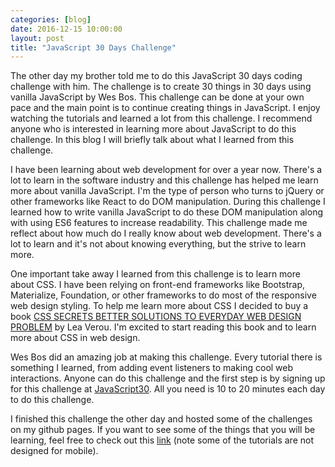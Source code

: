 ```yaml
---
categories: [blog]
date: 2016-12-15 10:00:00
layout: post
title: "JavaScript 30 Days Challenge"
---
```


The other day my brother told me to do this JavaScript 30 days coding challenge with him. The challenge is to create 30 things in 30 days using vanilla JavaScript by Wes Bos. This challenge can be done at your own pace and the main point is to continue creating things in JavaScript. I enjoy watching the tutorials and learned a lot from this challenge. I recommend anyone who is interested in learning more about JavaScript to do this challenge. In this blog I will briefly talk about what I learned from this challenge.

I have been learning about web development for over a year now. There's a lot to learn in the software industry and this challenge has helped me learn more about vanilla JavaScript. I'm the type of person who turns to jQuery or other frameworks like React to do DOM manipulation. During this challenge I learned how to write vanilla JavaScript to do these DOM manipulation along with using ES6 features to increase readability. This challenge made me reflect about how much do I really know about web development. There's a lot to learn and it's not about knowing everything, but the strive to learn more.

One important take away I learned from this challenge is to learn more about CSS. I have been relying on front-end frameworks like Bootstrap, Materialize, Foundation, or other frameworks to do most of the responsive web design styling. To help me learn more about CSS I decided to buy a book <a href="https://www.amazon.com/CSS-Secrets-Solutions-Everyday-Problems/dp/1449372635/ref=zg_bs_379357011_4?_encoding=UTF8&psc=1&refRID=HY5ZTCH69V9B5QZ142FE" target="_blank">CSS SECRETS BETTER SOLUTIONS TO EVERYDAY WEB DESIGN PROBLEM</a> by Lea Verou. I'm excited to start reading this book and to learn more about CSS in web design.

Wes Bos did an amazing job at making this challenge. Every tutorial there is something I learned, from adding event listeners to making cool web interactions. Anyone can do this challenge and the first step is by signing up for this challenge at <a href="https://javascript30.com/" target="_blank">JavaScript30</a>. All you need is 10 to 20 minutes each day to do this challenge.

I finished this challenge the other day and hosted some of the challenges on my github pages. If you want to see some of the things that you will be learning, feel free to check out this <a href="https://jordanspencerwu.github.io/JavaScript30/" target="_blank">link</a> (note some of the tutorials are not designed for mobile).